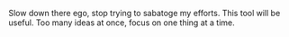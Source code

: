 Slow down there ego, stop trying to sabatoge my efforts. This tool will be useful.
Too many ideas at once, focus on one thing at a time.